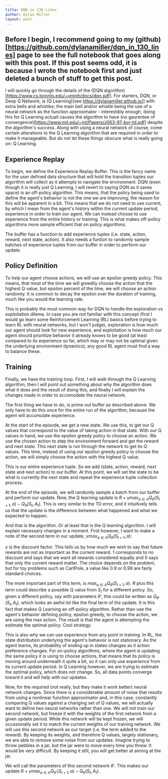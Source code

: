 ```yaml
---
title: DQN in 130 Lines
author: Dylan Miller
layout: post
---
```

## Before I begin, I recommend going to my (github)[https://github.com/dylanamiller/dqn_in_130_lines] page to see the full notebook that goes along with this post. If this post seems odd, it is because I wrote the notebook first and just deleted a bunch of stuff to get this post.

I will quickly go through the details of the (DQN algorithm)[https://www.cs.toronto.edu/~vmnih/docs/dqn.pdf]. For starters, DQN, or Deep Q Network, is (Q Learning)[see https://dylanamiller.github.io/] with extra bells and whistles; the main bell and/or whistle being the use of a neural network as the function approximator - interestibly enough, doing this for Q Learning actuall causes the algorithm to have (no gaurentee of convergence)[https://www.mit.edu/~jnt/Papers/J063-97-bvr-td.pdf] despite the algorithm's success. Along with using a neural network of course, come certain alterations to the Q Learning algorithm that are required in order to make it manageable. But do not let these things obscure what is really going on: Q Learning.

## **Experience Replay**

To begin, we define the Experience Replay Buffer. This is the fancy name for the user defined data structure that will hold the transition tuples our algorithm will collect as it attempts to navigate the environment. DQN (even though it is really just Q Learning, I will revert to saying DQN as it saves space) is an off-policy algorithm. This means, that the policy being used to define the agent's behavior is not the one we are improving; the reason for this will be apparent in a bit. This means that we do not need to use current, by which I mean from the agent's history within the current update period, experience in order to train our agent. We can instead choose to use experience from the entire history or training. This is what makes off-policy algorithms more sample efficient that on policy algorithms.

The buffer has a function to add experience tuples (i.e. state, action, reward, next state, action). It also needs a funtion to randomly sample batches of experience tuples from our buffer in order to perform our update.

## **Policy Definition**

To help our agent choose actions, we will use an epsilon greedy policy. This means, that most of the time we will greedily choose the action that the highest Q value, but epsilon percent of the time, we will choose an action randomly. It is common to decay the epsilon over the duration of training, much like you would the learning rate.

This is probably the most common way for DQN to handle the exploration vs exploitation dilema. In case you are not familiar with this concept (first I would go learn some Reinforcement Learning (RL) basics before trying to learn RL with neural networks, but I won't judge), exploration is how much our agent should look for new experience, and exploitation is how much our agent should prioritize behavior it already knows to be good (at least compared to its experience so far, which may or may not be optimal given the underlying environment dynamics); any good RL agent must find a way to balance these.

## **Training**

Finally, we have the training loop. First, I will walk through the Q Learning algorithm, then I will point out something about why the algorithm does what it does and the result of doing this, and finally I will explain the changes made in order to accomodate the neural network.

The first thing we have to do, is prime out buffer as described above. We only have to do this once for the entire run of the algorithm, because the agent will accumulate experience.

At the start of the episode, we get a new state. We use this, to get our Q values that correspond to the value of taking action in that state. With our Q values in hand, we use the epsilon greedy policy to choose an action. We use the chosen action to step the environment forward and get the reward and next state. This next state is run through the network to get its Q values. This time, instead of using our epsilon greedy policy to choose the action, we will simply choose the action with the highest Q value. 

This is our entire experience tuple. So we add (state, action, reward, next state and next action) to our buffer. At this point, we will set the state to be what is currently the next state and repeat the experience tuple collection process. 

At the end of the episode, we will randomly sample a batch from our buffer and perform our update. Now, the Q learning update is $R + \gamma max_{a \in A}Q_{\theta}(S_{t+1}, a) - Q_{\theta}(S_{t}, A_{t})$. This is very similar to the TD error, and it intuitively tells us that the update is the difference between what happened and what we expected to happen. 

And that is the algorithm. Or at least that is the Q learning algorithm. I will explain necessary changes in a moment. First however, I want to make a note of the second term in our update, $\gamma max_{a \in A}Q_{\theta}(S_{t+1}, a)$:

$\gamma$ is the discount factor. This tells us by how much we wish to say that future rewards are not as important as the current reward. 1 corresponds to no discount and says that we want all rewards considered equally and 0 says that only the current reward matter. The choice depends on the problem, but for toy problems such as CartPole, a value like 0.9 or 0.99 are fairly standard choices. 

The more important part of this term, is $max_{a \in A}Q_{\theta}(S_{t+1}, a)$. $R$ plus this term could describe a possible Q value from $S_{t}$ for a different policy. So, given a different policy, say with parameters $\theta'$, this could be written as $Q_{\theta'}(S_{t}, A_{t})$, which looks an awful lot like the final term of the update. It is this fact that makes Q Learning an off-policy algorithm. Rather than use the agent's behavior defining policy, epsilon greedy, to choose the action, we are using the max action. The result is that the agent is attempting the estimate the optimal policy. Cool strategy. 

This is also why we can use experience from any point in training. In RL, the state distribution underlying the agent's behavior is not stationary. As the agent learns, its probability of ending up in states changes as it action preference changes. For on-policy algorithms, where the agent is updating the same policy it is using to choose actions, that means that its policy is moving around underneath it quite a bit, so it can only use experience from its current update period. In Q Learning however, we are trying to estimate the optimal policy, which does not change. So, all data points converge toward it and will help with our updates.

Now, for the required (not really, but they make it work better) neural network changes. Since there is a considerable amount of noise that results from using a nonlinear function approximator and, in this case, constantly comparing Q values against a changing set of Q values, we will actually want to define two neural networks rather than one. We will not train our second network, but freeze it with the weights of the first network from a given update period. While this network will be kept frozen, we will occasionally set it to match the current weights of our training network. We will use this second network as our target (i.e. the term added to the reward). By keeping its weights, and therefore Q values, largely stationary, we are able to remove some noise from our updates. Imagine trying to throw pebbles in a jar, but the jar were to move every time you threw. It would be very difficult. By keeping it still, you will get better at aiming at the jar.

We will call the parameters of this second network $\theta'$. This makes our update $R + \gamma max_{a \in A}Q_{\theta'}(S_{t+1}, a) - Q_{\theta}(S_{t}, A_{t})$.
